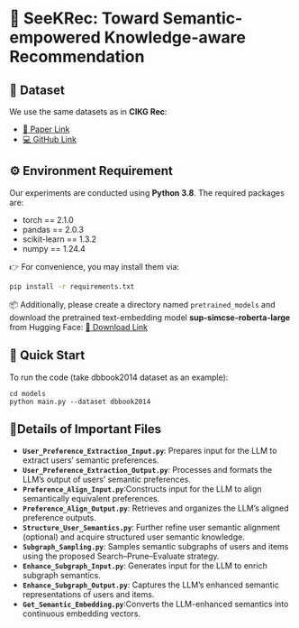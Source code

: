 # 📖 SeeKRec: Toward Semantic-empowered Knowledge-aware Recommendation

## 📂 Dataset

We use the same datasets as in **CIKG Rec**:  

- [📄 Paper Link](https://arxiv.org/abs/2412.13544)  
- [💻 GitHub Link](https://github.com/laowangzi/CIKGRec)  

## ⚙️ Environment Requirement
Our experiments are conducted using **Python 3.8**. The required packages are:

- torch == 2.1.0  
- pandas == 2.0.3  
- scikit-learn == 1.3.2  
- numpy == 1.24.4  

👉 For convenience, you may install them via:
```bash
pip install -r requirements.txt
```

📦 Additionally, please create a directory named `pretrained_models` and download the pretrained text-embedding model **sup-simcse-roberta-large** from Hugging Face:
 [🔗 Download Link](https://huggingface.co/princeton-nlp/sup-simcse-roberta-large)

## 🚀 Quick Start
To run the code (take dbbook2014 dataset as an example):

```
cd models
python main.py --dataset dbbook2014
```

## 📑Details of Important Files
* **`User_Preference_Extraction_Input.py`**: Prepares input for the LLM to extract users’ semantic preferences.
* **`User_Preference_Extraction_Output.py`**: Processes and formats the LLM’s output of users’ semantic preferences.
* **`Preference_Align_Input.py`**:Constructs input for the LLM to align semantically equivalent preferences.
* **`Preference_Align_Output.py`**: Retrieves and organizes the LLM’s aligned preference outputs.
* **`Structure_User_Semantics.py`**: Further refine user semantic alignment (optional) and acquire structured user semantic knowledge.
* **`Subgraph_Sampling.py`**: Samples semantic subgraphs of users and items using the proposed Search–Prune–Evaluate strategy.
* **`Enhance_Subgraph_Input.py`**: Generates input for the LLM to enrich subgraph semantics.
* **`Enhance_Subgraph_Output.py`**: Captures the LLM’s enhanced semantic representations of users and items.
* **`Get_Semantic_Embedding.py`**:Converts the LLM-enhanced semantics into continuous embedding vectors.


